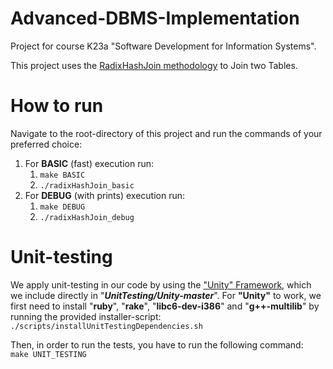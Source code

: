 # Advanced-DBMS-Implementation
Project for course Κ23a "Software Development for Information Systems".

This project uses the [RadixHashJoin methodology](https://ieeexplore.ieee.org/document/6544839) to Join two Tables.

# How to run
Navigate to the root-directory of this project and run the commands of your preferred choice:
1) For **BASIC** (fast) execution run:
    1) `make BASIC`
    2) `./radixHashJoin_basic`
2) For **DEBUG** (with prints) execution run:
    1) `make DEBUG`
    2) `./radixHashJoin_debug`

# Unit-testing
We apply unit-testing in our code by using the ["Unity" Framework](https://github.com/ThrowTheSwitch/Unity), which we include directly in "***UnitTesting/Unity-master***".
For **"Unity"** to work, we first need to install "**ruby**", "**rake**", "**libc6-dev-i386**" and "**g++-multilib**" by running the provided installer-script:<br/>
`./scripts/installUnitTestingDependencies.sh`

Then, in order to run the tests, you have to run the following command:<br/>
`make UNIT_TESTING`
